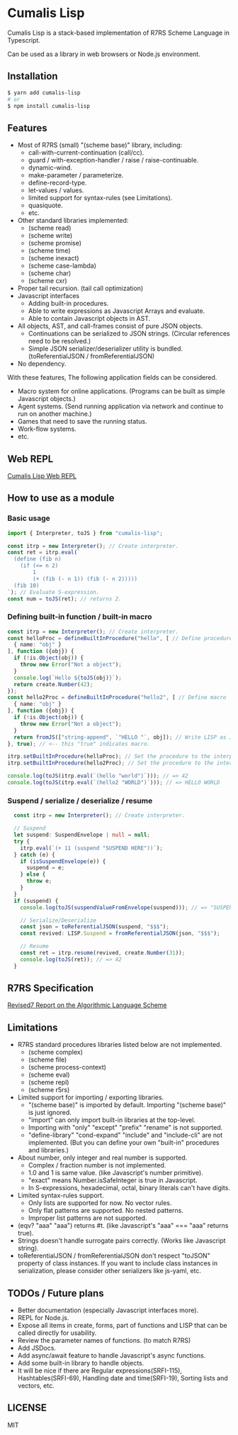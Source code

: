 # Cumalis Lisp

Cumalis Lisp is a stack-based implementation of R7RS Scheme Language
in Typescript.

Can be used as a library in web browsers or Node.js environment.

## Installation

```bash
$ yarn add cumalis-lisp
# or
$ npm install cumalis-lisp
```

## Features

- Most of R7RS (small) "(scheme base)" library, including:
  * call-with-current-continuation (call/cc).
  * guard / with-exception-handler / raise / raise-continuable.
  * dynamic-wind.
  * make-parameter / parameterize.
  * define-record-type.
  * let-values / values.
  * limited support for syntax-rules (see Limitations).
  * quasiquote.
  * etc.
- Other standard libraries implemented:
  * (scheme read)
  * (scheme write)
  * (scheme promise)
  * (scheme time)
  * (scheme inexact)
  * (scheme case-lambda)
  * (scheme char)
  * (scheme cxr)
- Proper tail recursion. (tail call optimization)
- Javascript interfaces
  * Adding built-in procedures.
  * Able to write expressions as Javascript Arrays and evaluate.
  * Able to contain Javascript objects in AST.
- All objects, AST, and call-frames consist of pure JSON objects.
  * Continuations can be serialized to JSON strings. (Circular references need to be resolved.)
  * Simple JSON serializer/deserializer utility is bundled. (toReferentialJSON / fromReferentialJSON)
- No dependency.

With these features, The following application fields can be considered.

- Macro system for online applications. (Programs can be built as simple Javascript objects.)
- Agent systems. (Send running application via network and continue to run on another machine.)
- Games that need to save the running status.
- Work-flow systems.
- etc.

## Web REPL

  [Cumalis Lisp Web REPL](https://trb-a.github.io/cumalis-lisp/web-repl.html)

## How to use as a module

### Basic usage

```typescript
import { Interpreter, toJS } from "cumalis-lisp";

const itrp = new Interpreter(); // Create interpreter.
const ret = itrp.eval(`
  (define (fib n)
    (if (<= n 2)
        1
        (+ (fib (- n 1)) (fib (- n 2)))))
  (fib 10)
`); // Evaluate S-expression.
const num = toJS(ret); // returns 2.
```

### Defining built-in function / built-in macro

```typescript
const itrp = new Interpreter(); // Create interpreter.
const helloProc = defineBuiltInProcedure("hello", [ // Define procedure
  { name: "obj" }
], function ({obj}) {
  if (!is.Object(obj)) {
    throw new Error("Not a object");
  }
  console.log(`Hello ${toJS(obj)}`);
  return create.Number(42);
});
const hello2Proc = defineBuiltInProcedure("hello2", [ // Define macro
  { name: "obj" }
], function ({obj}) {
  if (!is.Object(obj)) {
    throw new Error("Not a object");
  }
  return fromJS(["string-append", `"HELLO "`, obj]); // Write LISP as JS array.
}, true); // <-- this "true" indicates macro.

itrp.setBuiltInProcedure(helloProc); // Set the procedure to the interpreter.
itrp.setBuiltInProcedure(hello2Proc); // Set the procedure to the interpreter.

console.log(toJS(itrp.eval(`(hello "world")`))); // => 42
console.log(toJS(itrp.eval(`(hello2 "WORLD")`))); // => HELLO WORLD

```

### Suspend / serialize / deserialize / resume

```Typescript
  const itrp = new Interpreter(); // Create interpreter.

  // Suspend
  let suspend: SuspendEnvelope | null = null;
  try {
    itrp.eval(`(+ 11 (suspend "SUSPEND HERE"))`);
  } catch (e) {
    if (isSuspendEnvelope(e)) {
      suspend = e;
    } else {
      throw e;
    }
  }
  if (suspend) {
    console.log(toJS(suspendValueFromEnvelope(suspend))); // => "SUSPEND HERE"

    // Serialize/Deserialize
    const json = toReferentialJSON(suspend, "$$$");
    const revived: LISP.Suspend = fromReferentialJSON(json, "$$$");

    // Resume
    const ret = itrp.resume(revived, create.Number(31));
    console.log(toJS(ret)); // => 42
  }

```

## R7RS Specification

[Revised7 Report on the Algorithmic Language Scheme](https://github.com/johnwcowan/r7rs-spec/blob/errata/spec/r7rs.pdf)

## Limitations

  - R7RS standard procedures libraries listed below are not implemented.
    * (scheme complex)
    * (scheme file)
    * (scheme process-context)
    * (scheme eval)
    * (scheme repl)
    * (scheme r5rs)
  - Limited support for importing / exporting libraries.
    * "(scheme base)" is imported by default. Importing "(scheme base)" is just ignored.
    * "import" can only import built-in libraries at the top-level.
    * Importing with "only" "except" "prefix" "rename" is not supported.
    * "define-library" "cond-expand" "include" and "include-cli" are not implemented.
      (But you can define your own "built-in" procedures and libraries.)
  - About number, only integer and real number is supported.
    * Complex / fraction number is not implemented.
    * 1.0 and 1 is same value. (like Javascript's number primitive).
    * "exact" means Number.isSafeInteger is true in Javascript.
    * In S-expressions, hexadecimal, octal, binary literals can't have digits.
  - Limited syntax-rules support.
    * Only lists are supported for now. No vector rules.
    * Only flat patterns are supported. No nested patterns.
    * Improper list patterns are not supported.
  - (eqv? "aaa" "aaa") returns #t. (like Javascript's "aaa" === "aaa" returns true).
  - Strings doesn't handle surrogate pairs correctly. (Works like Javascript string).
  - toReferentialJSON / fromReferentialJSON don't respect "toJSON" property of class instances. If you want to include class instances in serialization, please consider other serializers like js-yaml, etc.

## TODOs / Future plans

  - Better documentation (especially Javascript interfaces more).
  - REPL for Node.js.
  - Expose all items in create, forms, part of functions and LISP that can be called directly for usability.
  - Review the parameter names of functions. (to match R7RS)
  - Add JSDocs.
  - Add async/await feature to handle Javascript's async functions.
  - Add some built-in library to handle <js> objects.
  - It will be nice if there are Regular expressions(SRFI-115), Hashtables(SRFI-69), Handling date and time(SRFI-19), Sorting lists and vectors, etc.

## LICENSE

MIT

